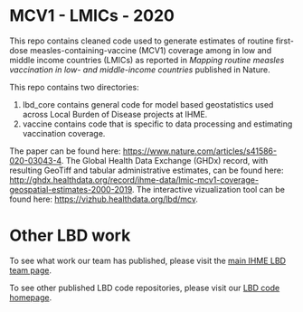 # MCV1 - LMICs - 2020
This repo contains cleaned code used to generate estimates of routine first-dose measles-containing-vaccine (MCV1) coverage among in low and middle income countries (LMICs) as reported in _Mapping routine measles vaccination in low- and middle-income countries_ published in Nature.

This repo contains two directories:
1.    lbd_core contains general code for model based geostatistics used across Local Burden of Disease projects at IHME.
2.    vaccine contains code that is specific to data processing and estimating vaccination coverage.

The paper can be found here: https://www.nature.com/articles/s41586-020-03043-4. The Global Health Data Exchange (GHDx) record, with resulting GeoTiff and tabular administrative estimates, can be found here: http://ghdx.healthdata.org/record/ihme-data/lmic-mcv1-coverage-geospatial-estimates-2000-2019. The interactive vizualization tool can be found here: https://vizhub.healthdata.org/lbd/mcv.

# Other LBD work
To see what work our team has published, please visit the [main IHME LBD team page](http://www.healthdata.org/lbd).

To see other published LBD code repositories, please visit our [LBD code homepage](https://github.com/ihmeuw/lbd).
